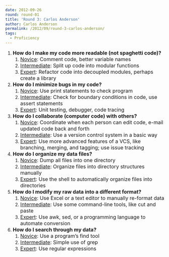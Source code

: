 ```yaml
---
date: 2012-09-26
round: round-01
title: 'Round 3: Carlos Anderson'
author: Carlos Anderson
permalink: /2012/09/round-3-carlos-anderson/
tags:
  - Proficiency
---
```

1.  **<span style="font-size: medium;">How do I make my code more readable (not spaghetti code)?</span>** 
    1.  <span style="font-size: medium;"><span style="text-decoration: underline;">Novice</span>: Comment code, better variable names</span>
    2.  <span style="font-size: medium;"><span style="text-decoration: underline;">Intermediate</span>: Split up code into modular functions</span>
    3.  <span style="font-size: medium;"><span style="text-decoration: underline;">Expert</span>: Refactor code into decoupled modules, perhaps create a library</span>
2.  **<span style="font-size: medium;">How do I minimize bugs in my code?</span>** 
    1.  <span style="font-size: medium;"><span style="text-decoration: underline;">Novice</span>: Use print statements to check program</span>
    2.  <span style="font-size: medium;"><span style="text-decoration: underline;">Intermediate</span>: Check for boundary conditions in code, use assert statements</span>
    3.  <span style="font-size: medium;"><span style="text-decoration: underline;">Expert</span>: Unit testing, debugger, code tracing</span>
3.  **<span style="font-size: medium;">How do I collaborate (computer code) with others?</span>** 
    1.  <span style="font-size: medium;"><span style="text-decoration: underline;">Novice</span>: Coordinate when each person can edit code, e-mail updated code back and forth</span>
    2.  <span style="font-size: medium;"><span style="text-decoration: underline;">Intermediate</span>: Use a version control system in a basic way</span>
    3.  <span style="font-size: medium;"><span style="text-decoration: underline;">Expert</span>: Use more advanced features of a VCS, like branching, merging, and tagging; use issue tracking</span>
4.  **<span style="font-size: medium;">How do I organize my data files?</span>** 
    1.  <span style="font-size: medium;"><span style="text-decoration: underline;">Novice</span>: Dump all files into one directory</span>
    2.  <span style="font-size: medium;"><span style="text-decoration: underline;">Intermediate</span>: Organize files into directory structures manually</span>
    3.  <span style="font-size: medium;"><span style="text-decoration: underline;">Expert</span>: Use the shell to automatically organize files into directories</span>
5.  **<span style="font-size: medium;">How do I modify my raw data into a different format?</span>** 
    1.  <span style="font-size: medium;"><span style="text-decoration: underline;">Novice</span>: Use Excel or a text editor to manually re-format data</span>
    2.  <span style="font-size: medium;"><span style="text-decoration: underline;">Intermediate</span>: Use some command-line tools, like cut and paste</span>
    3.  <span style="font-size: medium;"><span style="text-decoration: underline;">Expert</span>: Use awk, sed, or a programming language to automate conversion</span>
6.  **<span style="font-size: medium;">How do I search through my data?</span>** 
    1.  <span style="font-size: medium;"><span style="text-decoration: underline;">Novice</span>: Use a program&#8217;s find tool</span>
    2.  <span style="font-size: medium;"><span style="text-decoration: underline;">Intermediate</span>: Simple use of grep</span>
    3.  <span style="font-size: medium;"><span style="text-decoration: underline;">Expert</span>: Use regular expressions</span>
